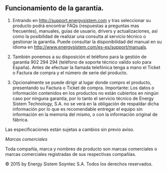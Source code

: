 ## Funcionamiento de la garantía.

1. Entrando en http://support.energysistem.com y tras seleccionar su producto podrá encontrar FAQs (respuestas a preguntas mas frecuentes), manuales, guías de usuario, drivers y actualizaciones, así como la posibilidad de realizar una consulta al servicio técnico o gestionar la garantía. Puede consultar la disponibilidad del manual en su idioma en http://www.energysistem.com/es-es/support/manuals.

2. También ponemos a su disposición el teléfono para la gestión de garantía 902 294 294 (teléfono de soporte técnico valido solo para España). Antes de efectuar la llamada telefónica tenga a mano el Ticket o Factura de compra y el número de serie del producto.

3. Opcionalmente se puede dirigir al lugar donde compro el producto, presentando su Factura o Ticket de compra.
Importante: Los datos o información contenidos en los productos no están cubiertos en ningún caso por ninguna garantía, por lo tanto el servicio técnico de Energy Sistem Technology, S.A. no se verá en la obligación de respaldar dicha información por lo que es recomendable entregar el equipo sin información en la memoria
del mismo, o con la información original de fábrica.

Las especificaciones están sujetas a cambios sin previo aviso.

*Marcas comerciales*

Toda compañía, marca y nombres de producto son marcas comerciales o marcas comerciales registradas de sus respectivas compañías.

© 2015 by Energy Sistem Soyntec S.A. Todos los derechos reservados.
